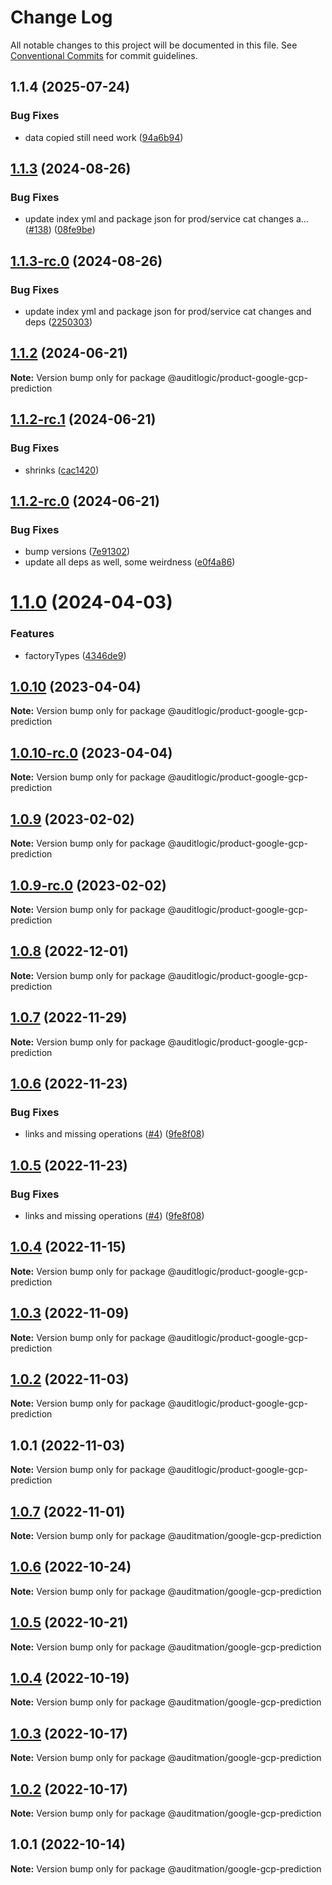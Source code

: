 # Change Log

All notable changes to this project will be documented in this file.
See [Conventional Commits](https://conventionalcommits.org) for commit guidelines.

## 1.1.4 (2025-07-24)


### Bug Fixes

* data copied still need work ([94a6b94](https://github.com/zerobias-org/product/commit/94a6b942fb0516367548599d739529536132755a))





## [1.1.3](https://github.com/auditlogic/product/compare/@auditlogic/product-google-gcp-prediction@1.1.2...@auditlogic/product-google-gcp-prediction@1.1.3) (2024-08-26)


### Bug Fixes

* update index yml and package json for prod/service cat changes a… ([#138](https://github.com/auditlogic/product/issues/138)) ([08fe9be](https://github.com/auditlogic/product/commit/08fe9beb1c8457462a19bc69caa02e6212d97e1a))





## [1.1.3-rc.0](https://github.com/auditlogic/product/compare/@auditlogic/product-google-gcp-prediction@1.1.2...@auditlogic/product-google-gcp-prediction@1.1.3-rc.0) (2024-08-26)


### Bug Fixes

* update index yml and package json for prod/service cat changes and deps ([2250303](https://github.com/auditlogic/product/commit/225030363a363608240135b7ebed386b28f01e4b))





## [1.1.2](https://github.com/auditlogic/product/compare/@auditlogic/product-google-gcp-prediction@1.1.2-rc.1...@auditlogic/product-google-gcp-prediction@1.1.2) (2024-06-21)

**Note:** Version bump only for package @auditlogic/product-google-gcp-prediction





## [1.1.2-rc.1](https://github.com/auditlogic/product/compare/@auditlogic/product-google-gcp-prediction@1.1.2-rc.0...@auditlogic/product-google-gcp-prediction@1.1.2-rc.1) (2024-06-21)


### Bug Fixes

* shrinks ([cac1420](https://github.com/auditlogic/product/commit/cac14200fefcd8183ab69fe89a47bd3f70f563e9))





## [1.1.2-rc.0](https://github.com/auditlogic/product/compare/@auditlogic/product-google-gcp-prediction@1.1.0...@auditlogic/product-google-gcp-prediction@1.1.2-rc.0) (2024-06-21)


### Bug Fixes

* bump versions ([7e91302](https://github.com/auditlogic/product/commit/7e913023b8b312150ed7762c32fbbe616be71de5))
* update all deps as well, some weirdness ([e0f4a86](https://github.com/auditlogic/product/commit/e0f4a864714e2d3de6bbf3da014d5312fe53be2f))





# [1.1.0](https://github.com/auditlogic/product/compare/@auditlogic/product-google-gcp-prediction@1.0.10...@auditlogic/product-google-gcp-prediction@1.1.0) (2024-04-03)


### Features

* factoryTypes ([4346de9](https://github.com/auditlogic/product/commit/4346de92693aee892fccf725338ffc7b80ab182b))





## [1.0.10](https://github.com/auditlogic/product/compare/@auditlogic/product-google-gcp-prediction@1.0.9...@auditlogic/product-google-gcp-prediction@1.0.10) (2023-04-04)

**Note:** Version bump only for package @auditlogic/product-google-gcp-prediction





## [1.0.10-rc.0](https://github.com/auditlogic/product/compare/@auditlogic/product-google-gcp-prediction@1.0.9...@auditlogic/product-google-gcp-prediction@1.0.10-rc.0) (2023-04-04)

**Note:** Version bump only for package @auditlogic/product-google-gcp-prediction





## [1.0.9](https://github.com/auditlogic/product/compare/@auditlogic/product-google-gcp-prediction@1.0.8...@auditlogic/product-google-gcp-prediction@1.0.9) (2023-02-02)

**Note:** Version bump only for package @auditlogic/product-google-gcp-prediction





## [1.0.9-rc.0](https://github.com/auditlogic/product/compare/@auditlogic/product-google-gcp-prediction@1.0.8...@auditlogic/product-google-gcp-prediction@1.0.9-rc.0) (2023-02-02)

**Note:** Version bump only for package @auditlogic/product-google-gcp-prediction





## [1.0.8](https://github.com/auditlogic/product/compare/@auditlogic/product-google-gcp-prediction@1.0.7...@auditlogic/product-google-gcp-prediction@1.0.8) (2022-12-01)

**Note:** Version bump only for package @auditlogic/product-google-gcp-prediction





## [1.0.7](https://github.com/auditlogic/product/compare/@auditlogic/product-google-gcp-prediction@1.0.6...@auditlogic/product-google-gcp-prediction@1.0.7) (2022-11-29)

**Note:** Version bump only for package @auditlogic/product-google-gcp-prediction





## [1.0.6](https://github.com/auditlogic/product/compare/@auditlogic/product-google-gcp-prediction@1.0.4...@auditlogic/product-google-gcp-prediction@1.0.6) (2022-11-23)


### Bug Fixes

* links and missing operations ([#4](https://github.com/auditlogic/product/issues/4)) ([9fe8f08](https://github.com/auditlogic/product/commit/9fe8f08fe7c57fdb79f991ac35bd6ac2e7dcad38))





## [1.0.5](https://github.com/auditlogic/product/compare/@auditlogic/product-google-gcp-prediction@1.0.4...@auditlogic/product-google-gcp-prediction@1.0.5) (2022-11-23)


### Bug Fixes

* links and missing operations ([#4](https://github.com/auditlogic/product/issues/4)) ([9fe8f08](https://github.com/auditlogic/product/commit/9fe8f08fe7c57fdb79f991ac35bd6ac2e7dcad38))





## [1.0.4](https://github.com/auditlogic/product/compare/@auditlogic/product-google-gcp-prediction@1.0.3...@auditlogic/product-google-gcp-prediction@1.0.4) (2022-11-15)

**Note:** Version bump only for package @auditlogic/product-google-gcp-prediction





## [1.0.3](https://github.com/auditlogic/product/compare/@auditlogic/product-google-gcp-prediction@1.0.2...@auditlogic/product-google-gcp-prediction@1.0.3) (2022-11-09)

**Note:** Version bump only for package @auditlogic/product-google-gcp-prediction





## [1.0.2](https://github.com/auditlogic/product/compare/@auditlogic/product-google-gcp-prediction@1.0.1...@auditlogic/product-google-gcp-prediction@1.0.2) (2022-11-03)

**Note:** Version bump only for package @auditlogic/product-google-gcp-prediction





## 1.0.1 (2022-11-03)

**Note:** Version bump only for package @auditlogic/product-google-gcp-prediction





## [1.0.7](https://github.com/auditmation/store-content/compare/@auditmation/google-gcp-prediction@1.0.6...@auditmation/google-gcp-prediction@1.0.7) (2022-11-01)

**Note:** Version bump only for package @auditmation/google-gcp-prediction





## [1.0.6](https://github.com/auditmation/store-content/compare/@auditmation/google-gcp-prediction@1.0.5...@auditmation/google-gcp-prediction@1.0.6) (2022-10-24)

**Note:** Version bump only for package @auditmation/google-gcp-prediction





## [1.0.5](https://github.com/auditmation/store-content/compare/@auditmation/google-gcp-prediction@1.0.4...@auditmation/google-gcp-prediction@1.0.5) (2022-10-21)

**Note:** Version bump only for package @auditmation/google-gcp-prediction





## [1.0.4](https://github.com/auditmation/store-content/compare/@auditmation/google-gcp-prediction@1.0.3...@auditmation/google-gcp-prediction@1.0.4) (2022-10-19)

**Note:** Version bump only for package @auditmation/google-gcp-prediction





## [1.0.3](https://github.com/auditmation/store-content/compare/@auditmation/google-gcp-prediction@1.0.2...@auditmation/google-gcp-prediction@1.0.3) (2022-10-17)

**Note:** Version bump only for package @auditmation/google-gcp-prediction





## [1.0.2](https://github.com/auditmation/store-content/compare/@auditmation/google-gcp-prediction@1.0.1...@auditmation/google-gcp-prediction@1.0.2) (2022-10-17)

**Note:** Version bump only for package @auditmation/google-gcp-prediction





## 1.0.1 (2022-10-14)

**Note:** Version bump only for package @auditmation/google-gcp-prediction
